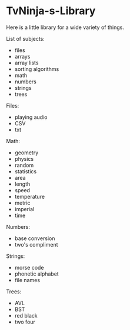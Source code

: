 # TvNinja-s-Library
Here is a little library for a wide variety of things.

List of subjects:
- files
- arrays
- array lists
- sorting algorithms
- math
- numbers
- strings
- trees


Files:
- playing audio
- CSV
- txt

Math:
- geometry
- physics
- random
- statistics
- area
- length
- speed
- temperature
- metric
- imperial
- time

Numbers:
- base conversion
- two's compliment

Strings:
- morse code
- phonetic alphabet
- file names

Trees:
- AVL
- BST
- red black
- two four
